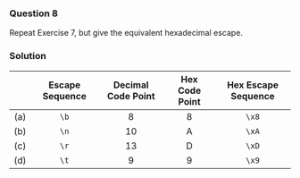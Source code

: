 ### Question 8

Repeat Exercise 7, but give the equivalent hexadecimal escape.

### Solution

|     | Escape Sequence | Decimal Code Point | Hex Code Point | Hex Escape Sequence |
|:---:|:---------------:|:------------------:|:--------------:|:-------------------:|
| (a) |       `\b`      |          8         |       8        |        `\x8`        |
| (b) |       `\n`      |         10         |       A        |        `\xA`        |
| (c) |       `\r`      |         13         |       D        |        `\xD`        |
| (d) |       `\t`      |          9         |       9        |        `\x9`        |
